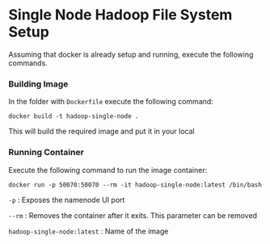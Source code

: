 # Single Node Hadoop File System Setup

Assuming that docker is already setup and running, execute the following commands.

### Building Image
In the folder with `Dockerfile` execute the following command:
```
docker build -t hadoop-single-node .
```
This will build the required image and put it in your local

### Running Container
Execute the following command to run the image container:
```
docker run -p 50070:50070 --rm -it hadoop-single-node:latest /bin/bash
```

`-p` : Exposes the namenode UI port

`--rm` : Removes the container after it exits. This parameter can be removed

`hadoop-single-node:latest` : Name of the image
